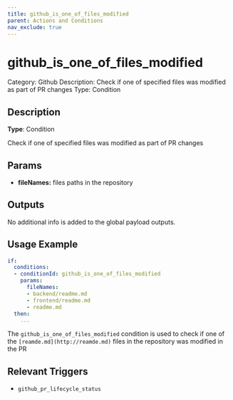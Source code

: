 ```yaml
---
title: github_is_one_of_files_modified
parent: Actions and Conditions
nav_exclude: true
---
```


# github_is_one_of_files_modified

Category: Github
Description: Check if one of specified files was modified as part of PR changes
Type: Condition

## Description

**Type**: Condition

Check if one of specified files was modified as part of PR changes

## Params

- **fileNames:** files paths in the repository

## Outputs

No additional info is added to the global payload outputs.

## Usage Example

```yaml
if:
  conditions:
  - conditionId: github_is_one_of_files_modified
    params:
      fileNames:
      - backend/readme.md
      - frontend/readme.md
      - readme.md
  then:
    ...
```

The `github_is_one_of_files_modified` condition is used to check if one of the `[reamde.md](http://reamde.md)` files in the repository was modified in the PR

## Relevant Triggers

- `github_pr_lifecycle_status`
